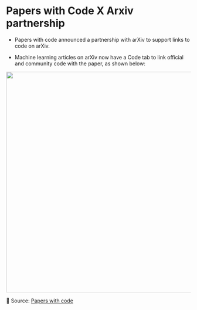 # Papers with Code X Arxiv partnership 

- Papers with code announced a partnership with arXiv to support links to code on arXiv.

- Machine learning articles on arXiv now have a Code tab to link official and community code with the paper, as shown below:

[<p align="center"> <img src="https://github.com/Machine-Learning-Tokyo/AI-ML-Newsletter/blob/master/images/papers-with-code-arxiv.jpeg" width="600" /> </p>](https://medium.com/paperswithcode/papers-with-code-partners-with-arxiv-ecc362883167)

📌 Source: [Papers with code](https://medium.com/paperswithcode/papers-with-code-partners-with-arxiv-ecc362883167)
